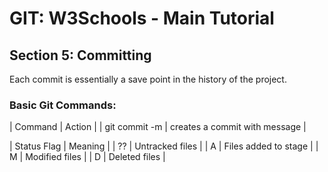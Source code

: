 
# GIT: W3Schools - Main Tutorial
## Section 5: Committing

Each commit is essentially a save point in the history of the project.

### Basic Git Commands:
| Command | Action |
| git commit -m <message> | creates a commit with message |

| Status Flag | Meaning |
| ?? | Untracked files |
| A | Files added to stage |
| M | Modified files |
| D | Deleted files |
